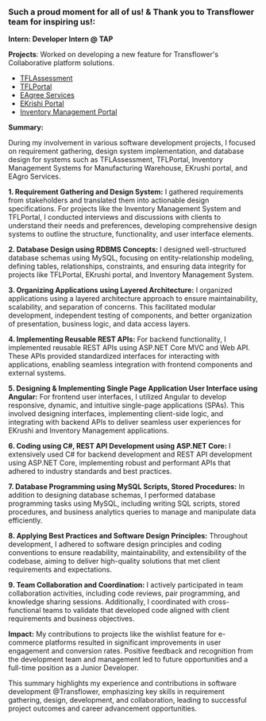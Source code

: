 
### Such a proud moment for all of us!  & Thank you to Transflower team for inspiring us!:

**Intern: Developer Intern @ TAP**

**Projects**: Worked on developing a new feature for Transflower's Collaborative platform solutions.
- <a href="https://github.com/RaviTambade/TFLAssessment.git">TFLAssessment</a>
- <a href="https://github.com/RaviTambade/TFLPortal.git">TFLPortal</a>
- <a href="https://github.com/RaviTambade/EAgroServices.git">EAgree Services</a>
- <a href="https://github.com/RaviTambade/E-Krushi-Project.git">EKrishi Portal</a>
- <a href="https://github.com/RaviTambade/InventoryManagement.git">Inventory Management Portal</a>

**Summary:**

During my involvement in various software development projects, I focused on requirement gathering, design system implementation, and database design for systems such as TFLAssessment, TFLPortal, Inventory Management Systems for Manufacturing Warehouse, EKrushi portal, and EAgro Services.

**1. Requirement Gathering and Design System:**
I gathered requirements from stakeholders and translated them into actionable design specifications. For projects like the Inventory Management System and TFLPortal, I conducted interviews and discussions with clients to understand their needs and preferences, developing comprehensive design systems to outline the structure, functionality, and user interface elements.

**2. Database Design using RDBMS Concepts:**
I designed well-structured database schemas using MySQL, focusing on entity-relationship modeling, defining tables, relationships, constraints, and ensuring data integrity for projects like TFLPortal, EKrushi portal, and Inventory Management System.

**3. Organizing Applications using Layered Architecture:**
I organized applications using a layered architecture approach to ensure maintainability, scalability, and separation of concerns. This facilitated modular development, independent testing of components, and better organization of presentation, business logic, and data access layers.

**4. Implementing Reusable REST APIs:**
For backend functionality, I implemented reusable REST APIs using ASP.NET Core MVC and Web API. These APIs provided standardized interfaces for interacting with applications, enabling seamless integration with frontend components and external systems.

**5. Designing & Implementing Single Page Application User Interface using Angular:**
For frontend user interfaces, I utilized Angular to develop responsive, dynamic, and intuitive single-page applications (SPAs). This involved designing interfaces, implementing client-side logic, and integrating with backend APIs to deliver seamless user experiences for EKrushi and Inventory Management applications.

**6. Coding using C#, REST API Development using ASP.NET Core:**
I extensively used C# for backend development and REST API development using ASP.NET Core, implementing robust and performant APIs that adhered to industry standards and best practices.

**7. Database Programming using MySQL Scripts, Stored Procedures:**
In addition to designing database schemas, I performed database programming tasks using MySQL, including writing SQL scripts, stored procedures, and business analytics queries to manage and manipulate data efficiently.

**8. Applying Best Practices and Software Design Principles:**
Throughout development, I adhered to software design principles and coding conventions to ensure readability, maintainability, and extensibility of the codebase, aiming to deliver high-quality solutions that met client requirements and expectations.

**9. Team Collaboration and Coordination:**
I actively participated in team collaboration activities, including code reviews, pair programming, and knowledge sharing sessions. Additionally, I coordinated with cross-functional teams to validate that developed code aligned with client requirements and business objectives.

**Impact:**
My contributions to projects like the wishlist feature for e-commerce platforms resulted in significant improvements in user engagement and conversion rates. Positive feedback and recognition from the development team and management led to future opportunities and a full-time position as a Junior Developer.

This summary highlights my experience and contributions in software development @Transflower, emphasizing key skills in requirement gathering, design, development, and collaboration, leading to successful project outcomes and career advancement opportunities.